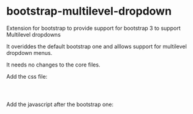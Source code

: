 bootstrap-multilevel-dropdown
=============================

Extension for bootstrap to provide support for bootstrap 3 to support Multilevel dropdowns

It overiddes the default bootstrap one and alllows support for multilevel dropdown menus.

It needs no changes to the core files.

Add the css file:
<code>
  <link href="bootstrap/css/bootstrap-dropdown-multilevel.css" rel="stylesheet" />
</code>

Add the javascript after the bootstrap one:
<code>
<script src="bootstrap/js/bootstrap-dropdown-multilevel.js"></script>
</code>


